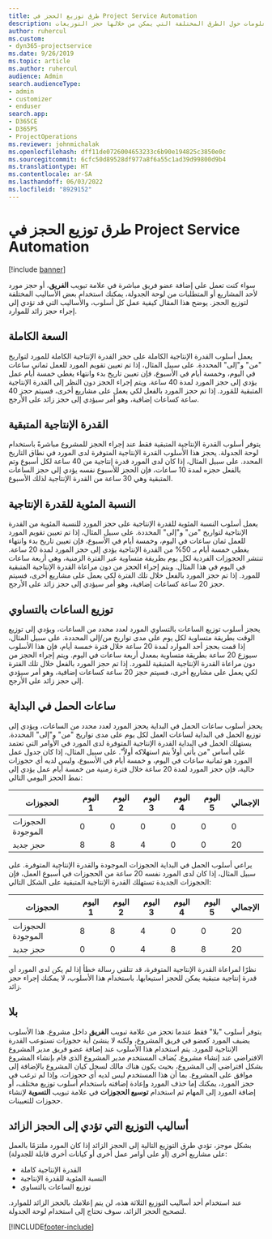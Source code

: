 ```yaml
---
title: طرق توزيع الحجز في Project Service Automation
description: يقدم هذا المقال معلومات حول الطرق المختلفة التي يمكن من خلالها حجز التوزيعات.
author: ruhercul
ms.custom:
- dyn365-projectservice
ms.date: 9/26/2019
ms.topic: article
ms.author: ruhercul
audience: Admin
search.audienceType:
- admin
- customizer
- enduser
search.app:
- D365CE
- D365PS
- ProjectOperations
ms.reviewer: johnmichalak
ms.openlocfilehash: dff11de0726004653233c6b90e194825c3850e0c
ms.sourcegitcommit: 6cfc50d89528df977a8f6a55c1ad39d99800d9b4
ms.translationtype: HT
ms.contentlocale: ar-SA
ms.lasthandoff: 06/03/2022
ms.locfileid: "8929152"
---
```

# <a name="booking-allocation-methods-in-project-service-automation"></a>طرق توزيع الحجز في Project Service Automation

[!include [banner](../includes/psa-now-project-operations.md)]

سواء كنت تعمل على إضافة عضو فريق مباشرة في علامة تبويب **الفريق**، أو حجز مورد لأحد المشاريع أو المتطلبات من لوحة الجدولة، يمكنك استخدام بعض الأساليب المختلفة لتوزيع الحجز. يوضح هذا المقال كيفية عمل كل أسلوب، والأساليب التي قد تؤدي إلى إجراء حجز زائد للموارد.

## <a name="full-capacity"></a>السعة الكاملة 
يعمل أسلوب القدرة الإنتاجية الكاملة على حجز القدرة الإنتاجية الكاملة للمورد لتواريخ "من" و"إلى" المحددة. على سبيل المثال، إذا تم تعيين تقويم المورد للعمل ثماني ساعات في اليوم، وخمسة أيام في الأسبوع، فإن تعيين تاريخ بدء وانتهاء يغطي خمسة أيام عمل يؤدي إلى حجز المورد لمدة 40 ساعة. ويتم إجراء الحجز دون النظر إلى القدرة الإنتاجية المتبقية للمَورد. إذا تم حجز المورد بالفعل لكي يعمل على مشاريع أخرى، فسيتم حجز 40 ساعة كساعات إضافية، وهو أمر سيؤدي إلى حجز زائد على الأرجح.

## <a name="remaining-capacity"></a>القدرة الإنتاجية المتبقية
يتوفر أسلوب القدرة الإنتاجية المتبقية فقط عند إجراء الحجز للمشروع مباشرةً باستخدام لوحة الجدولة. يحجز هذا الأسلوب القدرة الإنتاجية المتوفرة لدى المورد في نطاق التاريخ المحدد. على سبيل المثال، إذا كان لدى المورد قدرة إنتاجية من 40 ساعة لكل أسبوع وتم بالفعل حجزه لمدة 10 ساعات، فإن الحجز للأسبوع نفسه يؤدي إلى حجز الساعات المتبقية وهي 30 ساعة من القدرة الإنتاجية لذلك الأسبوع.

## <a name="percentage-capacity"></a>النسبة المئوية للقدرة الإنتاجية
يعمل أسلوب النسبة المئوية للقدرة الإنتاجية‬ على حجز المورد للنسبة المئوية من القدرة الإنتاجية لتواريخ "من" و"إلى" المحددة. على سبيل المثال، إذا تم تعيين تقويم المورد للعمل ثمان ساعات في اليوم، وخمسة أيام في الأسبوع، فإن تعيين تاريخ بدء وانتهاء يغطي خمسة أيام بـ 50% من القدرة الإنتاجية يؤدي إلى حجز المورد لمدة 20 ساعة. تنتشر الحجوزات الفردية لكل يوم بطريقة متساوية عبر الفترة الزمنية، وهي أربعة ساعات في اليوم في هذا المثال. ويتم إجراء الحجز من دون مراعاة القدرة الإنتاجية المتبقية للمورد. إذا تم حجز المورد بالفعل خلال تلك الفترة لكي يعمل على مشاريع أخرى، فسيتم حجز 20 ساعة كساعات إضافية، وهو أمر سيؤدي إلى حجز زائد على الأرجح.

## <a name="evenly-distribute-hours"></a>توزيع الساعات بالتساوي‬
يحجز أسلوب توزيع الساعات بالتساوي المورد لعدد محدد من الساعات، ويؤدي إلى توزيع الوقت بطريقة متساوية لكل يوم على مدى تواريخ من/إلى المحددة.‬ على سبيل المثال، إذا قمت بحجز أحد الموارد لمدة 20 ساعة خلال فترة خمسة أيام، فإن هذا الأسلوب سيوزع 20 ساعة بطريقة متساوية بمعدل أربعة ساعات في اليوم. ويتم إجراء الحجز من دون مراعاة القدرة الإنتاجية المتبقية للمورد. إذا تم حجز المورد بالفعل خلال تلك الفترة لكي يعمل على مشاريع أخرى، فسيتم حجز 20 ساعة كساعات إضافية، وهو أمر سيؤدي إلى حجز زائد على الأرجح.

## <a name="front-load-hours"></a>ساعات الحمل في البداية
يحجز أسلوب ساعات الحمل في البداية‬ يحجز المورد لعدد محدد من الساعات، ويؤدي إلى توزيع الحمل في البداية لساعات العمل لكل يوم على مدى تواريخ "من" و"إلى" المحددة.‬ يستهلك الحمل في البداية القدرة الإنتاجية المتوفرة لدى المورد في الأوامر التي تعتمد على أساس "من يأتي أولاً يتم استهلاكه أولاً". على سبيل المثال، إذا كان جدول عمل المورد هو ثمانية ساعات في اليوم، و خمسة أيام في الأسبوع، وليس لديه أي حجوزات حالية، فإن حجز المورد لمدة 20 ساعة خلال فترة زمنية من خمسة أيام عمل يؤدي إلى نمط الحجز اليومي التالي: 

|         الحجوزات          |    اليوم 1    |    اليوم 2    |    اليوم 3    |    اليوم 4    |    اليوم 5    |    الإجمالي‬    |
|---------------------------|-------------|-------------|-------------|-------------|-------------|-------------|
|    الحجوزات الموجودة    |    0        |    0        |    0        |    0        |    0        |    0        |
|    حجز جديد          |    8        |    8        |    4        |    0        |    0        |    20       |

يراعي أسلوب الحمل في البداية الحجوزات الموجودة والقدرة الإنتاجية المتوفرة. على سبيل المثال، إذا كان لدى المورد نفسه 20 ساعة من الحجوزات في أسبوع العمل، فإن الحجوزات الجديدة تستهلك القدرة الإنتاجية المتبقية على الشكل التالي:

|   الحجوزات          | اليوم 1 | اليوم 2 | اليوم 3 | اليوم 4 | اليوم 5 | الإجمالي‬ |
|---------------------|-------|-------|-------|-------|-------|-------|
| الحجوزات الموجودة | 8     | 8     | 4     | 0     | 0     | 20    |
| حجز جديد       | 0     | 0     | 4     | 8     | 8     | 20    |

نظرًا لمراعاة القدرة الإنتاجية المتوفرة، قد تتلقى رسالة خطأ إذا لم يكن لدى المورد أي قدرة إنتاجية متبقية يمكن للحجز استيعابها. باستخدام هذا الأسلوب، لا يمكنك إجراء حجز زائد.

## <a name="none"></a>بلا
يتوفر أسلوب "بلا" فقط عندما تحجز من علامة تبويب **الفريق** داخل مشروع. هذا الأسلوب يضيف المورد كعضو في فريق المشروع، ولكنه لا ينشئ أية حجوزات تستوعب القدرة الإنتاجية للمورد. يتم استخدام هذا الأسلوب عند إضافة عضو فريق مدير المشروع الافتراضي عند إنشاء مشروع. يُضاف المستخدم مدير المشروع الذي قام بإنشاء المشروع بشكل افتراضي إلى المشروع، بحيث يكون هناك مالك لسجل كيان المشروع بالإضافة إلى موافق على المشروع. بما أن هذا المستخدم ليس لديه أي حجوزات، وإذا لم ترغب في حجز المورد، يمكنك إما حذف المورد وإعادة إضافته باستخدام أسلوب توزيع مختلف، أو إضافة المورد إلى المهام ثم استخدام **توسيع الحجوزات** في علامة تبويب **التسوية** لإنشاء حجوزات للتعيينات.

## <a name="allocation-methods-that-lead-to-overbooking"></a>أساليب التوزيع التي تؤدي إلى الحجز الزائد
بشكل موجز، تؤدي طرق التوزيع التالية إلى الحجز الزائد إذا كان المورد ملتزمًا بالعمل على مشاريع أخرى (أو على أوامر عمل أخرى أو كيانات أخرى قابلة للجدولة):

- القدرة الإنتاجية كاملة
- النسبة المئوية للقدرة الإنتاجية
- توزيع الساعات بالتساوي‬

عند استخدام أحد أساليب التوزيع الثلاثة هذه، لن يتم إعلامك بالحجز الزائد للموارد. لتصحيح الحجز الزائد، سوف تحتاج إلى استخدام لوحة الجدولة.


[!INCLUDE[footer-include](../includes/footer-banner.md)]
